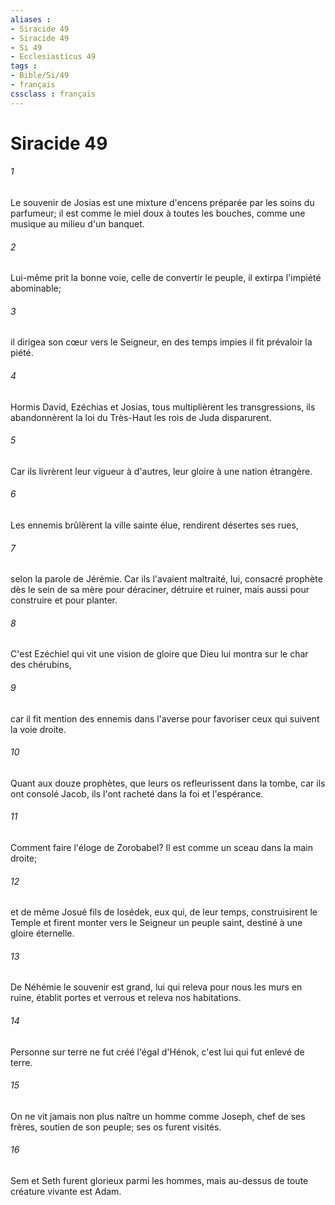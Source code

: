 ```yaml
---
aliases : 
- Siracide 49
- Siracide 49
- Si 49
- Ecclesiasticus 49
tags : 
- Bible/Si/49
- français
cssclass : français
---
```


# Siracide 49

###### 1
Le souvenir de Josias est une mixture d'encens préparée par les soins du parfumeur; il est comme le miel doux à toutes les bouches, comme une musique au milieu d'un banquet.
###### 2
Lui-même prit la bonne voie, celle de convertir le peuple, il extirpa l'impiété abominable;
###### 3
il dirigea son cœur vers le Seigneur, en des temps impies il fit prévaloir la piété.
###### 4
Hormis David, Ezéchias et Josias, tous multiplièrent les transgressions, ils abandonnèrent la loi du Très-Haut les rois de Juda disparurent.
###### 5
Car ils livrèrent leur vigueur à d'autres, leur gloire à une nation étrangère.
###### 6
Les ennemis brûlèrent la ville sainte élue, rendirent désertes ses rues,
###### 7
selon la parole de Jérémie. Car ils l'avaient maltraité, lui, consacré prophète dès le sein de sa mère pour déraciner, détruire et ruiner, mais aussi pour construire et pour planter.
###### 8
C'est Ezéchiel qui vit une vision de gloire que Dieu lui montra sur le char des chérubins,
###### 9
car il fit mention des ennemis dans l'averse pour favoriser ceux qui suivent la voie droite.
###### 10
Quant aux douze prophètes, que leurs os refleurissent dans la tombe, car ils ont consolé Jacob, ils l'ont racheté dans la foi et l'espérance.
###### 11
Comment faire l'éloge de Zorobabel? Il est comme un sceau dans la main droite;
###### 12
et de même Josué fils de Iosédek, eux qui, de leur temps, construisirent le Temple et firent monter vers le Seigneur un peuple saint, destiné à une gloire éternelle.
###### 13
De Néhémie le souvenir est grand, lui qui releva pour nous les murs en ruine, établit portes et verrous et releva nos habitations.
###### 14
Personne sur terre ne fut créé l'égal d'Hénok, c'est lui qui fut enlevé de terre.
###### 15
On ne vit jamais non plus naître un homme comme Joseph, chef de ses frères, soutien de son peuple; ses os furent visités.
###### 16
Sem et Seth furent glorieux parmi les hommes, mais au-dessus de toute créature vivante est Adam.
